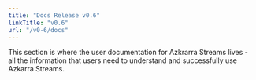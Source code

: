 ```yaml
---
title: "Docs Release v0.6"
linkTitle: "v0.6"
url: "/v0-6/docs"
---
```


This section is where the user documentation for Azkrarra Streams lives - all the information that users need to understand and successfully use Azkarra Streams.


